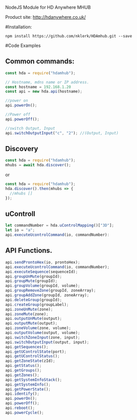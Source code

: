 NodeJS Module for HD Anywhere MHUB

Product site: http://hdanywhere.co.uk/

#Installation:

`npm install https://github.com/nklerk/HDAmhub.git --save`

#Code Examples

## Common commands:

```javascript
const hda = require("hdamhub");

// Hostname, mdns name or IP address.
const hostname = 192.168.1.20
const api = new hda.api(hostname);

//power on
api.powerOn();

//Power off
api.powerOff();

//switch Output, Input
api.switchOutputInput("c", "2"); //(Output, Input)
```

## Discovery

```javascript
const hda = require("hdamhub");
mhubs = await hda.discover();
```

or

```javascript
const hda = require("hdamhub");
hda.discover().then(mhubs => {
  //mhubs []
});
```

## uControll

```javascript
let commandNumber = hda.uControlMapping()["3D"];
let io = "a";
api.executeUcontrolCommand(io, commandNumber):
```

## API Functions.

```javascript
api.sendProntoHex(io, prontoHex);
api.executeUcontrolCommand(io, commandNumber);
api.executeSequence(sequenceId);
api.groupUnMute(groupId);
api.groupMute(groupId);
api.groupVolume(groupId, volume);
api.groupRemoveZone(groupId, zoneArray);
api.groupAddZone(groupId, zoneArray);
api.deleteGroup(groupId);
api.createGroup(groupLabel);
api.zoneUnMute(zone);
api.zoneMute(zone);
api.outputUnMute(output);
api.outputMute(output);
api.zoneVolume(zone, volume);
api.outputVolume(output, volume);
api.switchZoneInput(zone, input);
api.switchOutputInput(output, input);
api.getSequences();
api.getUControlState(port);
api.getUControlStatus();
api.getZoneState(zId);
api.getStatus();
api.getGroups();
api.getZones();
api.getSystemInfoStack();
api.getSystemInfo();
api.getPowerState();
api.identify();
api.powerOn();
api.powerOff();
api.reboot();
api.powerCycle();
```
